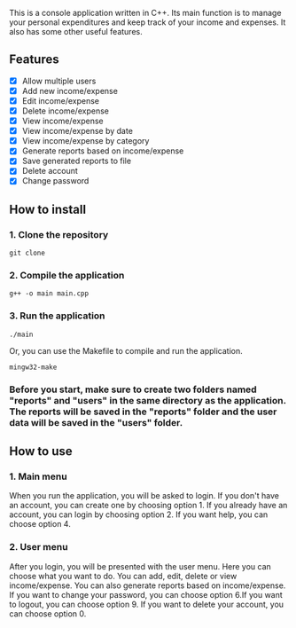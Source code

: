 This is a console application written in C++. Its main function is to manage your personal expenditures and keep track of your income and expenses. It also has some other useful features.
## Features
- [x] Allow multiple users
- [x] Add new income/expense
- [x] Edit income/expense
- [x] Delete income/expense
- [x] View income/expense
- [x] View income/expense by date
- [x] View income/expense by category
- [x] Generate reports based on income/expense
- [x] Save generated reports to file
- [x] Delete account
- [x] Change password

## How to install

### 1. Clone the repository
```
git clone
```
### 2. Compile the application
```
g++ -o main main.cpp
```
### 3. Run the application
```
./main
```
 
Or, you can use the Makefile to compile and run the application.
```
mingw32-make
```
### Before you start, make sure to create two folders named "reports" and "users" in the same directory as the application. The reports will be saved in the "reports" folder and the user data will be saved in the "users" folder.

## How to use

### 1. Main menu
When you run the application, you will be asked to login. If you don't have an account, you can create one by choosing option 1. If you already have an account, you can login by choosing option 2. If you want help, you can choose option 4.

### 2. User menu
After you login, you will be presented with the user menu. Here you can choose what you want to do. You can add, edit, delete or view income/expense. You can also generate reports based on income/expense. If you want to change your password, you can choose option 6.If you want to logout, you can choose option 9. If you want to delete your account, you can choose option 0. 

